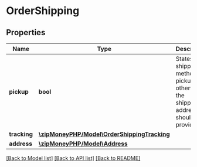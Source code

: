 # OrderShipping

## Properties
Name | Type | Description | Notes
------------ | ------------- | ------------- | -------------
**pickup** | **bool** | States if the shipping method is pickup, otherwise the shipping address should be provided | [optional] 
**tracking** | [**\zipMoneyPHP/Model\OrderShippingTracking**](OrderShippingTracking.md) |  | [optional] 
**address** | [**\zipMoneyPHP/Model\Address**](Address.md) |  | [optional] 

[[Back to Model list]](../README.md#documentation-for-models) [[Back to API list]](../README.md#documentation-for-api-endpoints) [[Back to README]](../README.md)


